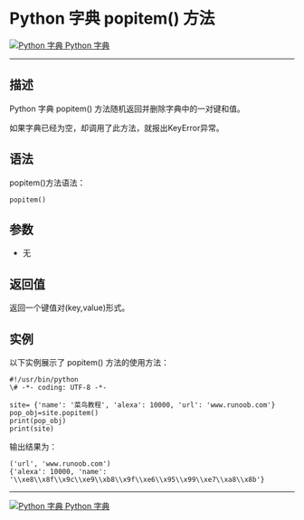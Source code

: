 Python 字典 popitem() 方法
======================

 [![Python 字典](../images/up.gif) Python 字典](python-dictionary.html)

* * *

描述
--

Python 字典 popitem() 方法随机返回并删除字典中的一对键和值。

如果字典已经为空，却调用了此方法，就报出KeyError异常。

语法
--

popitem()方法语法：
```
popitem()
```
参数
--

*   无

返回值
---

返回一个键值对(key,value)形式。

实例
--

以下实例展示了 popitem() 方法的使用方法：
```
#!/usr/bin/python
\# -*- coding: UTF-8 -*-

site= {'name': '菜鸟教程', 'alexa': 10000, 'url': 'www.runoob.com'}
pop_obj=site.popitem()
print(pop_obj)
print(site)
```
输出结果为：
```
('url', 'www.runoob.com')
{'alexa': 10000, 'name': '\\xe8\\x8f\\x9c\\xe9\\xb8\\x9f\\xe6\\x95\\x99\\xe7\\xa8\\x8b'}
```
* * *

 [![Python 字典](../images/up.gif) Python 字典](python-dictionary.html)